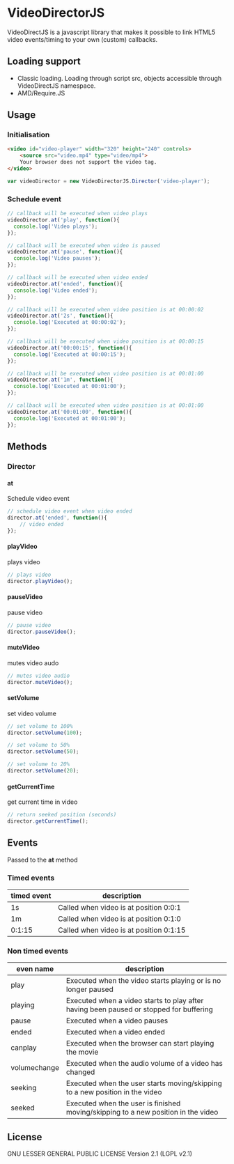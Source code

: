 # VideoDirectorJS

VideoDirectJS is a javascript library that makes it possible to link HTML5 video events/timing to your own (custom) callbacks.

## Loading support

* Classic loading. Loading through script src, objects accessible through VideoDirectJS namespace.
* AMD/Require.JS

## Usage

### Initialisation


```html
<video id="video-player" width="320" height="240" controls>
	<source src="video.mp4" type="video/mp4">
	Your browser does not support the video tag.
</video>
```

```javascript
var videoDirector = new VideoDirectorJS.Director('video-player');
```

### Schedule event

```javascript
// callback will be executed when video plays
videoDirector.at('play', function(){
  console.log('Video plays');
});

// callback will be executed when video is paused
videoDirector.at('pause', function(){
  console.log('Video pauses');
});

// callback will be executed when video ended
videoDirector.at('ended', function(){
  console.log('Video ended');
});

// callback will be executed when video position is at 00:00:02
videoDirector.at('2s', function(){
  console.log('Executed at 00:00:02');
});

// callback will be executed when video position is at 00:00:15
videoDirector.at('00:00:15', function(){
  console.log('Executed at 00:00:15');
});

// callback will be executed when video position is at 00:01:00
videoDirector.at('1m', function(){
  console.log('Executed at 00:01:00');
});

// callback will be executed when video position is at 00:01:00
videoDirector.at('00:01:00', function(){
  console.log('Executed at 00:01:00');
});

```
## Methods

### Director

#### at

Schedule video event

```javascript
// schedule video event when video ended
director.at('ended', function(){
	// video ended
});
```

#### playVideo

plays video

```javascript
// plays video
director.playVideo();
```

#### pauseVideo

pause video

```javascript
// pause video
director.pauseVideo();
```

#### muteVideo

mutes video audo

```javascript
// mutes video audio
director.muteVideo();
```

#### setVolume

set video volume

```javascript
// set volume to 100%
director.setVolume(100);

// set volume to 50%
director.setVolume(50);

// set volume to 20%
director.setVolume(20);
```

#### getCurrentTime

get current time in video

```javascript
// return seeked position (seconds)
director.getCurrentTime();
```

## Events

Passed to the **at** method

### Timed events

| timed event       | description                                                                                       |
| ----------------- | ------------------------------------------------------------------------------------------------- |
| 1s					| Called when video is at position 0:0:1                                                            |
| 1m					| Called when video is at position 0:1:0                                                            |
| 0:1:15				| Called when video is at position 0:1:15                                                           |


### Non timed events

| even name         | description                                                                                       |
| ----------------- | ------------------------------------------------------------------------------------------------- |
| play					| Executed when the video starts playing or is no longer paused                                     |
| playing				| Executed when a video starts to play after having been paused or stopped for buffering            |
| pause				| Executed when a video pauses                                                                      |
| ended 				| Executed when a video ended                                                                       |
| canplay 			| Executed when the browser can start playing the movie                                             |
| volumechange 		| Executed when the audio volume of a video has changed                                             |
| seeking     		| Executed when the user starts moving/skipping to a new position in the video                      |
| seeked      		| Executed when the user is finished moving/skipping to a new position in the video                 |


## License

GNU LESSER GENERAL PUBLIC LICENSE Version 2.1 (LGPL v2.1)
